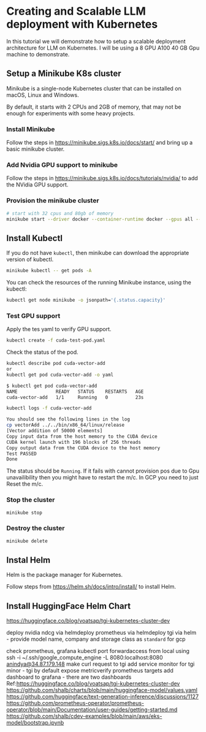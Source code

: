 # Creating and Scalable LLM deployment with Kubernetes
In this tutorial we will demonstrate how to setup a scalable deployment architecture for LLM on Kubernetes. I will be using a 8 GPU A100 40 GB Gpu machine to
demonstrate.

## Setup a Minikube K8s cluster
Minikube is a single-node Kubernetes cluster that can be installed on macOS, Linux and Windows.

By default, it starts with 2 CPUs and 2GB of memory, that may not be enough for experiments with some heavy projects.

### Install Minikube
Follow the steps in https://minikube.sigs.k8s.io/docs/start/ and bring up a basic minikube cluster.

### Add Nvidia GPU support to minikube
Follow the steps in https://minikube.sigs.k8s.io/docs/tutorials/nvidia/ to add the NVidia GPU support.

### Provision the minikube cluster
```bash
# start with 32 cpus and 80gb of memory
minikube start --driver docker --container-runtime docker --gpus all --memory 81920 --cpus 32
```

## Install Kubectl
If you do not have `kubectl`, then minikube can download the appropriate version of kubectl.
```bash
minikube kubectl -- get pods -A
```

You can check the resources of the running Minikube instance, using the kubectl:
```bash
kubectl get node minikube -o jsonpath='{.status.capacity}'
```

### Test GPU support
Apply the tes yaml to verify GPU support.
```bash
kubectl create -f cuda-test-pod.yaml
```

Check the status of the pod.
```bash
kubectl describe pod cuda-vector-add
or 
kubectl get pod cuda-vector-add -o yaml

$ kubectl get pod cuda-vector-add
NAME              READY   STATUS    RESTARTS   AGE
cuda-vector-add   1/1     Running   0          23s

kubectl logs -f cuda-vector-add

You should see the following lines in the log
cp vectorAdd ../../bin/x86_64/linux/release
[Vector addition of 50000 elements]
Copy input data from the host memory to the CUDA device
CUDA kernel launch with 196 blocks of 256 threads
Copy output data from the CUDA device to the host memory
Test PASSED
Done
```

The status should be `Running`. If it fails with cannot provision pos due to Gpu unavailibility then you might have to restart the m/c. In GCP you need to just Reset the m/c.


### Stop the cluster
```bash
minikube stop
```

### Destroy the cluster
```bash
minikube delete
```
### 

## Instal Helm
Helm is the package manager for Kubernetes.

Follow steps from https://helm.sh/docs/intro/install/ to install Helm.

## Install HuggingFace Helm Chart
https://huggingface.co/blog/voatsap/tgi-kubernetes-cluster-dev

deploy nvidia ndcg via helmdeploy prometheus via helmdeploy tgi via helm - provide model name, company and storage class as `standard` for gcp

check prometheus, grafana
kubectl port forwardaccess from local using 
ssh -i ~/.ssh/google_compute_engine -L 8080:localhost:8080 anindya@34.87.179.148
make curl request to tgi
add service monitor for tgi minor - tgi by default expose metricverify prometheus targets
add dashboard to grafana - there are two dashboards
Ref:https://huggingface.co/blog/voatsap/tgi-kubernetes-cluster-dev
https://github.com/shalb/charts/blob/main/huggingface-model/values.yaml
https://github.com/huggingface/text-generation-inference/discussions/1127
https://github.com/prometheus-operator/prometheus-operator/blob/main/Documentation/user-guides/getting-started.md
https://github.com/shalb/cdev-examples/blob/main/aws/eks-model/bootstrap.ipynb